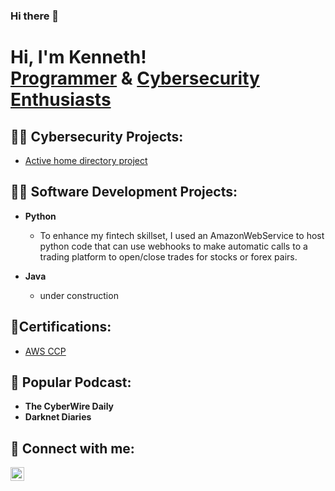 ### Hi there 👋

<!--
**keyboardandcoffee/keyboardandcoffee** is a ✨ _special_ ✨ repository because its `README.md` (this file) appears on your GitHub profile.

Here are some ideas to get you started:

- 🔭 I’m currently working on ...
- 🌱 I’m currently learning ...
- 👯 I’m looking to collaborate on ...
- 🤔 I’m looking for help with ...
- 💬 Ask me about ...
- 📫 How to reach me: ...
- 😄 Pronouns: ...
- ⚡ Fun fact: ...
-->

<h1>Hi, I'm Kenneth! <br/><a href="https://github.com/keyboardandcoffee">Programmer</a> & <a href="https://www.github.com/keyboardandcoffee">Cybersecurity Enthusiasts</a></h1>

<h2>👨‍💻 Cybersecurity Projects:</h2>


- [Active home directory project](google.com)
 

<h2>👨‍💻 Software Development Projects:</h2>

- <b>Python</b>
  - To enhance my fintech skillset, I used an AmazonWebService to host python code that can use webhooks to make automatic calls to a trading platform to open/close trades for stocks or forex pairs. 

- <b>Java</b>
  - under construction


<h2>📜Certifications:</h2>

- [AWS CCP](https://www.credly.com/badges/be474b9f-d253-403a-969d-cef2a9b8725c/public_url)

<h2>📱 Popular Podcast:</h2>

- <b>The CyberWire Daily</b>
- <b>Darknet Diaries</b>

<h2> 🤳 Connect with me:</h2>

[<img align="left" alt="JoshMadakor | LinkedIn" width="22px" src="https://cdn.jsdelivr.net/npm/simple-icons@v3/icons/linkedin.svg" />][linkedin]

[linkedin]: https://linkedin.com/in/kenneth-nolley-jr-a61236a8

<!--
Here are some ideas to get you started:

- 🔭 I’m currently working on ...
- 🌱 I’m currently learning ...
- 👯 I’m looking to collaborate on ...
- 🤔 I’m looking for help with ...
- 💬 Ask me about ...
- 📫 How to reach me: ...
- 😄 Pronouns: ...
- ⚡ Fun fact: ...
-->
